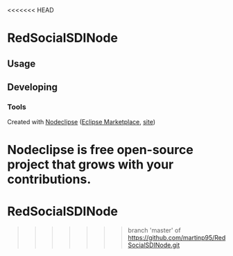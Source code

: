 <<<<<<< HEAD


# RedSocialSDINode



## Usage



## Developing



### Tools

Created with [Nodeclipse](https://github.com/Nodeclipse/nodeclipse-1)
 ([Eclipse Marketplace](http://marketplace.eclipse.org/content/nodeclipse), [site](http://www.nodeclipse.org))   

Nodeclipse is free open-source project that grows with your contributions.
=======
# RedSocialSDINode
>>>>>>> branch 'master' of https://github.com/martinp95/RedSocialSDINode.git
